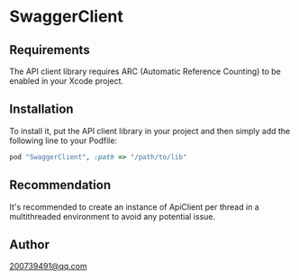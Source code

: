 # SwaggerClient

## Requirements

The API client library requires ARC (Automatic Reference Counting) to be enabled in your Xcode project.

## Installation

To install it, put the API client library in your project and then simply add the following line to your Podfile:

```ruby
pod "SwaggerClient", :path => "/path/to/lib"
```

## Recommendation

It's recommended to create an instance of ApiClient per thread in a multithreaded environment to avoid any potential issue.

## Author

200739491@qq.com


